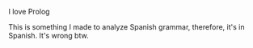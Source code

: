 
I love Prolog

This is something I made to analyze Spanish grammar, therefore, it's in Spanish.
It's wrong btw.
